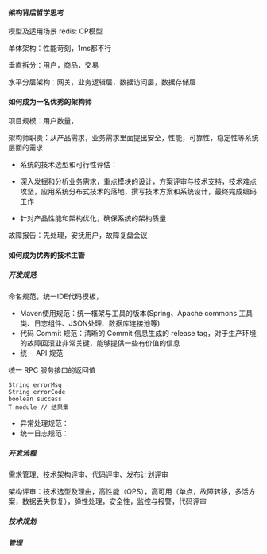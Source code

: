 
#### 架构背后哲学思考
模型及适用场景
redis: CP模型

单体架构：性能苛刻，1ms都不行

垂直拆分：用户，商品，交易

水平分层架构：网关，业务逻辑层，数据访问层，数据存储层

#### 如何成为一名优秀的架构师

项目规模：用户数量，

架构师职责：从产品需求，业务需求里面提出安全，性能，可靠性，稳定性等系统层面的需求
- 系统的技术选型和可行性评估：

- 深入发掘和分析业务需求，重点模块的设计，方案评审与技术支持，技术难点攻坚，应用系统分布式技术的落地，撰写技术方案和系统设计，最终完成编码工作

- 针对产品性能和架构优化，确保系统的架构质量

故障报告：先处理，安抚用户，故障复盘会议

#### 如何成为优秀的技术主管
##### 开发规范
命名规范，统一IDE代码模板，
- Maven使用规范：统一框架与工具的版本(Spring、Apache commons 工具类、日志组件、JSON处理、数据库连接池等)
- 代码 Commit 规范：清晰的 Commit 信息生成的 release tag，对于生产环境的故障回滚业非常关键，能够提供一些有价值的信息
- 统一 API 规范

统一 RPC 服务接口的返回值
```
String errorMsg
String errorCode
boolean success
T module // 结果集
```

- 异常处理规范：
- 统一日志规范：

##### 开发流程
需求管理、技术架构评审、代码评审、发布计划评审

架构评审：技术选型及理由，高性能（QPS），高可用（单点，故障转移，多活方案，数据丢失恢复），弹性处理，安全性，监控与报警，代码评审

##### 技术规划
##### 管理